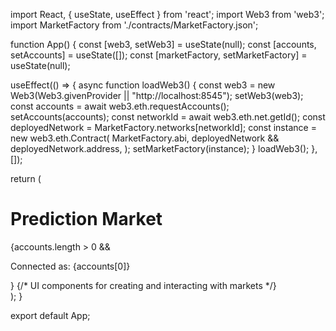 import React, { useState, useEffect } from 'react';
import Web3 from 'web3';
import MarketFactory from './contracts/MarketFactory.json';

function App() {
  const [web3, setWeb3] = useState(null);
  const [accounts, setAccounts] = useState([]);
  const [marketFactory, setMarketFactory] = useState(null);

  useEffect(() => {
    async function loadWeb3() {
      const web3 = new Web3(Web3.givenProvider || "http://localhost:8545");
      setWeb3(web3);
      const accounts = await web3.eth.requestAccounts();
      setAccounts(accounts);
      const networkId = await web3.eth.net.getId();
      const deployedNetwork = MarketFactory.networks[networkId];
      const instance = new web3.eth.Contract(
        MarketFactory.abi,
        deployedNetwork && deployedNetwork.address,
      );
      setMarketFactory(instance);
    }
    loadWeb3();
  }, []);

  return (
    <div>
      <h1>Prediction Market</h1>
      {accounts.length > 0 && <p>Connected as: {accounts[0]}</p>}
      {/* UI components for creating and interacting with markets */}
    </div>
  );
}

export default App;
